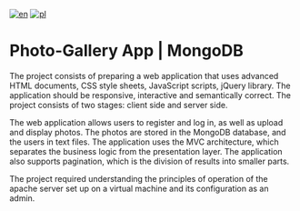 [![en](https://img.shields.io/badge/lang-en-blue.svg)](https://github.com/peterprospl12/Pizzeria-Simulation/blob/master/README.md)
[![pl](https://img.shields.io/badge/lang-pl-red.svg)](https://github.com/peterprospl12/Pizzeria-Simulation/blob/master/README.pl.md)


# Photo-Gallery App | MongoDB

The project consists of preparing a web application that uses advanced HTML documents, CSS style sheets, JavaScript scripts, jQuery library. The application should be responsive, interactive and semantically correct. The project consists of two stages: client side and server side.


The web application allows users to register and log in, as well as upload and display photos. The photos are stored in the MongoDB database, and the users in text files. The application uses the MVC architecture, which separates the business logic from the presentation layer. The application also supports pagination, which is the division of results into smaller parts.

The project required understanding the principles of operation of the apache server set up on a virtual machine and its configuration as an admin.
